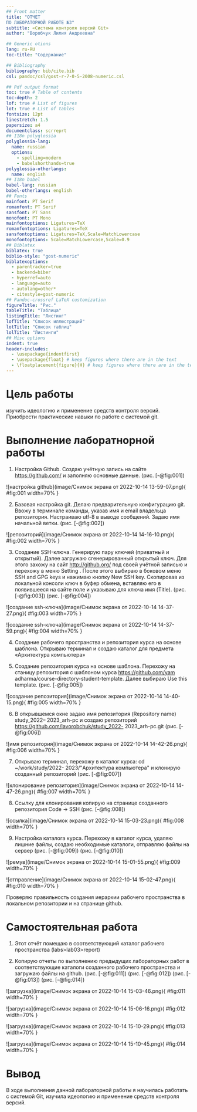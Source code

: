 ```yaml
---
## Front matter
title: "ОТЧЕТ
ПО ЛАБОРАТОРНОЙ РАБОТЕ №3"
subtitle: «Система контроля версий Git»
author: "Воробчук Лилия Андреевна"

## Generic otions
lang: ru-RU
toc-title: "Содержание"

## Bibliography
bibliography: bib/cite.bib
csl: pandoc/csl/gost-r-7-0-5-2008-numeric.csl

## Pdf output format
toc: true # Table of contents
toc-depth: 2
lof: true # List of figures
lot: true # List of tables
fontsize: 12pt
linestretch: 1.5
papersize: a4
documentclass: scrreprt
## I18n polyglossia
polyglossia-lang:
  name: russian
  options:
	- spelling=modern
	- babelshorthands=true
polyglossia-otherlangs:
  name: english
## I18n babel
babel-lang: russian
babel-otherlangs: english
## Fonts
mainfont: PT Serif
romanfont: PT Serif
sansfont: PT Sans
monofont: PT Mono
mainfontoptions: Ligatures=TeX
romanfontoptions: Ligatures=TeX
sansfontoptions: Ligatures=TeX,Scale=MatchLowercase
monofontoptions: Scale=MatchLowercase,Scale=0.9
## Biblatex
biblatex: true
biblio-style: "gost-numeric"
biblatexoptions:
  - parentracker=true
  - backend=biber
  - hyperref=auto
  - language=auto
  - autolang=other*
  - citestyle=gost-numeric
## Pandoc-crossref LaTeX customization
figureTitle: "Рис."
tableTitle: "Таблица"
listingTitle: "Листинг"
lofTitle: "Список иллюстраций"
lotTitle: "Список таблиц"
lolTitle: "Листинги"
## Misc options
indent: true
header-includes:
  - \usepackage{indentfirst}
  - \usepackage{float} # keep figures where there are in the text
  - \floatplacement{figure}{H} # keep figures where there are in the text
---
```


# Цель работы

изучить идеологию и применение средств контроля версий.
Приобрести практические навыки по работе с системой git.

# Выполнение лаборатнорной работы

1. Настройка Github. Создаю учётную запись на сайте https://github.com/ и
заполняю основные данные. (рис. [-@fig:001])

![настройка github](image/Снимок экрана от 2022-10-14 13-59-07.png){ #fig:001 width=70% }

2. Базовая настройка git. Делаю предварительную конфигурацию git. Ввожу в
терминале команды, указав имя и email владельца репозитория. Настраиваю
utf-8 в выводе сообщений. Задаю имя начальной ветки. (рис. [-@fig:002])

![репозиторий](image/Снимок экрана от 2022-10-14 14-16-10.png){ #fig:002 width=70% }

3. Создание SSH-ключа. Генерирую пару ключей (приватный и открытый).
Далее загружаю сгенерированный открытый ключ. Для этого захожу на сайт
http://github.org/ под своей учётной записью и перехожу в меню Setting .
После этого выбираю в боковом меню SSH and GPG keys и нажимаю кнопку
New SSH key. Скопировав из локальной консоли ключ в буфер обмена,
вставляю его в появившееся на сайте поле и указываю для ключа имя (Title). (рис. [-@fig:003]) (рис. [-@fig:004])

![создание ssh-ключа](image/Снимок экрана от 2022-10-14 14-37-27.png){ #fig:003 width=70% }

![создание ssh-ключа](image/Снимок экрана от 2022-10-14 14-37-59.png){ #fig:004 width=70% }

4. Создание рабочего пространства и репозитория курса на основе
шаблона. Открываю терминал и создаю каталог для предмета «Архитектура
компьютера»

5. Создание репозитория курса на основе шаблона. Перехожу на станицу репозитория с шаблоном курса
https://github.com/yam adharma/course-directory-student-template. Далее
выбираю Use this template. (рис. [-@fig:005])

![создание репозитория](image/Снимок экрана от 2022-10-14 14-40-15.png){ #fig:005 width=70% }

6. В открывшемся окне задаю имя репозитория (Repository name) study_2022–
2023_arh-pc и создаю репозиторий https://github.com/lavorobchuk/study_2022-
2023_arh-pc.git (рис. [-@fig:006])

![имя репозитория](image/Снимок экрана от 2022-10-14 14-42-26.png){ #fig:006 width=70% }

7. Открываю терминал, перехожу в каталог курса: cd ~/work/study/2022-
2023/"Архитектура компьютера" и клонирую созданный репозиторий (рис. [-@fig:007])

![клонирование репозитория](image/Снимок экрана от 2022-10-14 14-47-26.png){ #fig:007 width=70% }

8. Ссылку для клонирования копирую на странице созданного репозитория Code
-> SSH (рис. [-@fig:008])

![ссылка](image/Снимок экрана от 2022-10-14 15-03-23.png){ #fig:008 width=70% }

9. Настройка каталога курса. Перехожу в каталог курса, удаляю лишние файлы,
создаю необходимые каталоги, отправляю файлы на сервер (рис. [-@fig:009]) (рис. [-@fig:010])

![ремув](image/Снимок экрана от 2022-10-14 15-01-55.png){ #fig:009 width=70% }

![отправление](image/Снимок экрана от 2022-10-14 15-02-47.png){ #fig:010 width=70% } 

Проверяю правильность создания иерархии рабочего пространства в локальном
репозитории и на странице github.

# Cамостоятельная работа
1. Этот отчёт помещаю в соответствующий каталог рабочего пространства
(labs>lab03>report)

2. Копирую отчеты по выполнению предыдущих лабораторных работ в
соответствующие каталоги созданного рабочего пространства и загружаю файлы
на github. (рис. [-@fig:011]) (рис. [-@fig:012]) (рис. [-@fig:013]) (рис. [-@fig:014])

![загрузка](image/Снимок экрана от 2022-10-14 15-03-46.png){ #fig:011 width=70% }

![загрузка](image/Снимок экрана от 2022-10-14 15-06-16.png){ #fig:012 width=70% }

![загрузка](image/Снимок экрана от 2022-10-14 15-10-29.png){ #fig:013 width=70% }

![загрузка](image/Снимок экрана от 2022-10-14 15-10-45.png){ #fig:014 width=70% }

# Вывод 
В ходе выполнения данной лабораторной работы я научилась работать с
системой Git, изучила идеологию и применение средств контроля версий.
